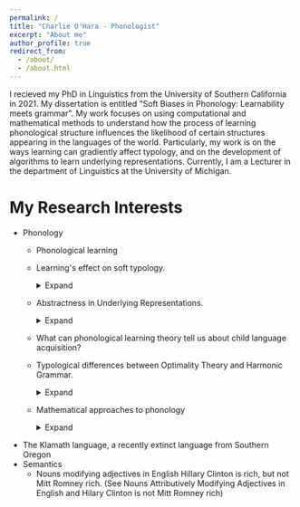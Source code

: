 ```yaml
---
permalink: /
title: "Charlie O'Hara - Phonologist"
excerpt: "About me"
author_profile: true
redirect_from: 
  - /about/
  - /about.html
---
```


I recieved my PhD in Linguistics from the University of Southern California in 2021. My dissertation is entitled "Soft Biases in Phonology: Learnability meets grammar". My work focuses on using computational and mathematical methods to understand how the process of learning phonological structure influences the likelihood of certain structures appearing in the languages of the world. Particularly, my work is on the ways learning can gradiently affect typology, and on the development of algorithms to learn underlying representations. Currently, I am a Lecturer in the department of Linguistics at the University of Michigan. 

My Research Interests
======
 * Phonology
    * Phonological learning
    * Learning's effect on soft typology.  <details> <summary> Expand</summary>
  I use simulations to identify which grammars in a typology would be most consistently learned accurately across generations, and to understand the subtle interactions of learning and grammar. (This is the topic of my dissertation; See my poster at AMP 2017, and my LSA 2018 talk on this. Other chapters of my dissertation explore how lexical frequency of different forms affect learnability (Workshop on Analyzing Typological Structure, AMP 2018), as well as whether substantive biases can be restricted to the channel (Workshop on the Emergence of Universals). </details>
  
    * Abstractness in Underlying Representations.  <details> <summary> Expand</summary>
  Analysts have long proposed underlying representations that are not immediately apparent from the surface forms of a morpheme (in order to handle seemingly exceptional processes, etc.) What I find, is that several of the analytical influences that have been used to motivate use of abstract URs (i.e. avoiding accidental gaps) are emergent results in a MaxEnt learner.  (See [How Abstract is More Abstract, Phonology 34.2 2017](https://dornsife.usc.edu/ohara/research/#abstract)) </details>
    * What can phonological learning theory tell us about child language acquisition?
   * Typological differences between Optimality Theory and Harmonic Grammar.  <details> <summary> Expand</summary>
 Within the last decade or so, many phonologists have begun recognizing some of the merits of using weighted constraints rather than ranked constraints. With this conversion, many of the constraints used in OT can have surprising interactions that can be troublesome or beneficial. (See [Sonority Based Stress in Harmonic Grammar] and Harmony in Harmonic Grammar by Reevaluating Faithfulness) </details>
   * Mathematical approaches to phonology  <details> <summary> Expand</summary>
With Caitlin Smith, I have been investigating how the computational complexity of feature spreading patterns; showing the existence of a sub-regular class of mappings that includes all attested feature spreading patterns, but not some unattested but regular mappings, like sour grapes. See our SCIL 2019 extended abstract.</details>
* The Klamath language, a recently extinct language from Southern Oregon 
* Semantics
  * Nouns modifying adjectives in English Hillary Clinton is rich, but not Mitt Romney rich. (See Nouns Attributively Modifying Adjectives in English and  Hilary Clinton is not Mitt Romney rich)
